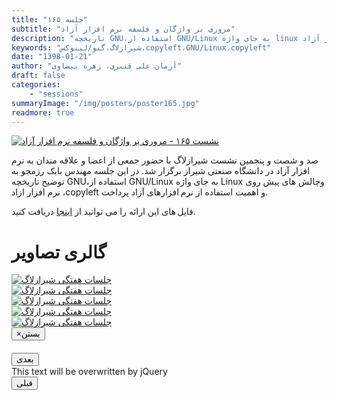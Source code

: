 ```yaml
---
title: "جلسه ۱۶۵"
subtitle: "مروری بر واژگان و فلسفه نرم افزار آزاد"
description: "تاریخچه GNU،استفاده از GNU/Linux به جای واژه linux وچالش های پیش روی نرم افزار آزاد ،copyleft و اهمیت استفاده از نرم افزارهای آزاد"
keywords: "شیرازلاگ،گنو/لینوکس،copyleft،GNU/Linux،copyleft"
date: "1398-01-21"
author: "آرمان علی قنبری، زهره بیضاوی"
draft: false
categories:
    - "sessions"
summaryImage: "/img/posters/poster165.jpg"
readmore: true
---
```

[![نشست ۱۶۵ - مروری بر واژگان و فلسفه نرم افزار آزاد](../../img/posters/poster165.jpg)](../../img/poster165.jpg)

صد و شصت و پنجمین نشست شیرازلاگ با حضور جمعی از اعضا و علاقه مندان به نرم افزار آزاد در دانشگاه صنعتی شیراز برگزار شد. در این جلسه مهندس بابک رزمجو به توضیح تاریخچه GNU،استفاده از GNU/Linux به جای واژه Linux وچالش  های پیش روی نرم افزار ازاد ،copyleft و اهمیت استفاده از نرم افزارهای آزاد پرداخت.

فایل های این ارائه را می توانید از [اینجا](https://framagit.org/shirazlug/resources/tree/master/presentations/session_165)
دریافت کنید.

<div class="row">
    <div class="col-lg-12">
        <h1 class="page-header">گالری تصاویر</h1>    
            <div class="col-lg-4 col-md-4 col-xs-6 thumb">
            <a class="thumbnail" href="#" data-image-id="" data-toggle="modal" data-title="نشست هفتگی شیرازلاگ با حضور جمعی از دوستان" data-caption="" data-image="../../img/6. photo_2019-04-19_23-44-26.jpg" data-target="#image-gallery">
              <img class="img-responsive" src="../../img/6. photo_2019-04-19_23-44-26.jpg"
              alt="جلسات هفتگی شیرازلاگ">
            </a>
        </div>
            <div class="col-lg-4 col-md-4 col-xs-6 thumb">
            <a class="thumbnail" href="#" data-image-id="" data-toggle="modal" data-title="نشست هفتگی شیرازلاگ با حضور جمعی از دوستان" data-caption="" data-image="../../img/7. photo_2019-04-19_23-44-33.jpg" data-target="#image-gallery">
                <img class="img-responsive" src="../../img/7. photo_2019-04-19_23-44-33.jpg"
                alt="جلسات هفتگی شیرازلاگ">
            </a>
        </div>
            <div class="col-lg-4 col-md-4 col-xs-6 thumb">
            <a class="thumbnail" href="#" data-image-id="" data-toggle="modal" data-title="نشست هفتگی شیرازلاگ با حضور جمعی از دوستان" data-caption="" data-image="../../img/3. photo_2019-04-19_23-44-07.jpg" data-target="#image-gallery">
                <img class="img-responsive" src="../../img/3. photo_2019-04-19_23-44-07.jpg"
                alt="جلسات هفتگی شیرازلاگ">
            </a>
    </div>
     <div class="col-lg-4 col-md-4 col-xs-6 thumb">
            <a class="thumbnail" href="#" data-image-id="" data-toggle="modal" data-title="نشست هفتگی شیرازلاگ با حضور جمعی از دوستان" data-caption="" data-image="../../img/4. photo_2019-04-19_23-44-16.jpg" data-target="#image-gallery">
                <img class="img-responsive" src="../../img/4. photo_2019-04-19_23-44-16.jpg"
                alt="جلسات هفتگی شیرازلاگ">
            </a>
    </div>
     <div class="col-lg-4 col-md-4 col-xs-6 thumb">
            <a class="thumbnail" href="#" data-image-id="" data-toggle="modal" data-title="نشست هفتگی شیرازلاگ با حضور جمعی از دوستان" data-caption="" data-image="../../img/5. photo_2019-04-19_23-44-21.jpg" data-target="#image-gallery">
                <img class="img-responsive" src="../../img/5. photo_2019-04-19_23-44-21.jpg"
                alt="جلسات هفتگی شیرازلاگ">
            </a>
 </div>
<div class="modal fade" id="image-gallery" tabindex="-1" role="dialog" aria-
 aria-labelledby="myModalLabel" aria-hidden="true">
    <div class="modal-dialog">
        <div class="modal-content">
            <div class="modal-header">
                <button type="button" class="close" data-dismiss="modal"><span aria-hidden="true">×</span><span class="sr-only">بستن</span></button>
                <h4 class="modal-title" id="image-gallery-title"></h4>
            </div>
            <div class="modal-body">
                <img id="image-gallery-image" class="img-responsive" src="">
            </div>
            <div class="modal-footer">
                <div class="col-md-2">
                    <button type="button" class="btn btn-primary" id="show-previous-image">بعدی</button>
                </div>
                <div class="col-md-8 text-justify" id="image-gallery-caption">
                    This text will be overwritten by jQuery
                </div>
                <div class="col-md-2">
                    <button type="button" id="show-next-image" class="btn btn-default">قبلی</button>
                </div>
            </div>
        </div>
    </div>
</div>
</div>
